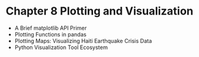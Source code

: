 Chapter 8 Plotting and Visualization
======================================
- A Brief matplotlib API Primer
- Plotting Functions in pandas
- Plotting Maps: Visualizing Haiti Earthquake Crisis Data
- Python Visualization Tool Ecosystem

